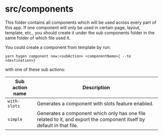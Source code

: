 # src/components

This folder contains all components which will be used across every part of this app. If one component will only be used in certain page, layout, template, etc., you should create it under the sub components folder in the same folder of which file used it.

You could create a component from template by run:

```shell
yarn hygen component new:<subAction> <componentName>{ --to <destination>}
```

with one of these sub actions:

| Sub action name | Description                                                                                                           |
| --------------- | --------------------------------------------------------------------------------------------------------------------- |
| `with-slots`    | Generates a component with slots feature enabled.                                                                     |
| `simple`        | Generates a component which only has one file related to it, and export the component itself by default in that file. |
